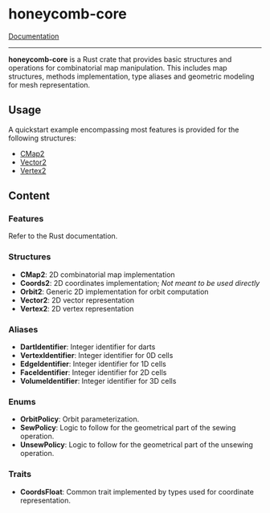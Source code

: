 # honeycomb-core

[Documentation](../honeycomb_core/)

--- 

**honeycomb-core** is a Rust crate that provides basic structures and
operations for combinatorial map manipulation. This includes map structures,
methods implementation, type aliases and geometric modeling for mesh
representation.

## Usage

A quickstart example encompassing most features is provided for the following
structures:

- [CMap2](../honeycomb_core/struct.CMap2.html#example)
- [Vector2](../honeycomb_core/struct.Vector2.html#example)
- [Vertex2](../honeycomb_core/struct.Vertex2.html#example)

## Content

### Features

Refer to the Rust documentation.

### Structures

- **CMap2**: 2D combinatorial map implementation
- **Coords2**: 2D coordinates implementation; *Not meant to be used directly*
- **Orbit2**: Generic 2D implementation for orbit computation
- **Vector2**: 2D vector representation
- **Vertex2**: 2D vertex representation

### Aliases

- **DartIdentifier**: Integer identifier for darts
- **VertexIdentifier**: Integer identifier for 0D cells
- **EdgeIdentifier**: Integer identifier for 1D cells
- **FaceIdentifier**: Integer identifier for 2D cells
- **VolumeIdentifier**: Integer identifier for 3D cells

### Enums

- **OrbitPolicy**: Orbit parameterization.
- **SewPolicy**: Logic to follow for the geometrical part of the sewing operation.
- **UnsewPolicy**: Logic to follow for the geometrical part of the unsewing operation.

### Traits

- **CoordsFloat**: Common trait implemented by types used for coordinate representation.